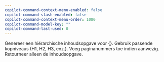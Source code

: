 ```yaml
---
copilot-command-context-menu-enabled: false
copilot-command-slash-enabled: false
copilot-command-context-menu-order: 1080
copilot-command-model-key: ""
copilot-command-last-used: 0
---
```

Genereer een hiërarchische inhoudsopgave voor {}. Gebruik passende kopniveaus (H1, H2, H3, enz.). Voeg paginanummers toe indien aanwezig. Retourneer alleen de inhoudsopgave.